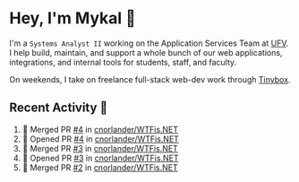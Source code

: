 # Hey, I'm Mykal 👋

I'm a `Systems Analyst II` working on the Application Services Team at [UFV](https://ufv.ca). 
I help build, maintain, and support a whole bunch of our web applications, integrations, and internal tools for students, staff, and faculty.

On weekends, I take on freelance full-stack web-dev work through [Tinybox](https://tinybox.dev).

## Recent Activity 🚀

<!--START_SECTION:activity-->
1. 🎉 Merged PR [#4](https://github.com/cnorlander/WTFis.NET/pull/4) in [cnorlander/WTFis.NET](https://github.com/cnorlander/WTFis.NET)
2. 💪 Opened PR [#4](https://github.com/cnorlander/WTFis.NET/pull/4) in [cnorlander/WTFis.NET](https://github.com/cnorlander/WTFis.NET)
3. 🎉 Merged PR [#3](https://github.com/cnorlander/WTFis.NET/pull/3) in [cnorlander/WTFis.NET](https://github.com/cnorlander/WTFis.NET)
4. 💪 Opened PR [#3](https://github.com/cnorlander/WTFis.NET/pull/3) in [cnorlander/WTFis.NET](https://github.com/cnorlander/WTFis.NET)
5. 🎉 Merged PR [#2](https://github.com/cnorlander/WTFis.NET/pull/2) in [cnorlander/WTFis.NET](https://github.com/cnorlander/WTFis.NET)
<!--END_SECTION:activity-->

